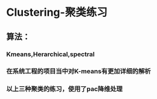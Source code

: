 # Clustering-聚类练习
## 算法：
### Kmeans,Herarchical,spectral
### 在系统工程的项目当中对K-means有更加详细的解析
### 以上三种聚类的练习，使用了pac降维处理
